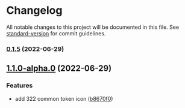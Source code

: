 # Changelog

All notable changes to this project will be documented in this file. See [standard-version](https://github.com/conventional-changelog/standard-version) for commit guidelines.

### [0.1.5](https://github.com/cryptodefi2/swap-icons/compare/v1.1.0-alpha.0...v0.1.5) (2022-06-29)

## [1.1.0-alpha.0](https://github.com/cryptodefi2/swap-icons/compare/v0.1.4...v1.1.0-alpha.0) (2022-06-29)


### Features

* add 322 common token icon ([b8670f0](https://github.com/cryptodefi2/swap-icons/commit/b8670f0375b4f3fd7692d1021361ccb2d1453d04))
